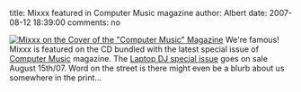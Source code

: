 title: Mixxx featured in Computer Music magazine
author: Albert
date: 2007-08-12 18:39:00
comments: no

[![Mixxx on the Cover of the "Computer Music" Magazine]({static}/images/news/CMUS24.cover.zoom.jpg)]({static}/images/news/CMUS24.cover.zoom.jpg)
We're famous! Mixxx is featured on the CD bundled with the latest special issue of [Computer Music](http://www.computermusic.co.uk) magazine.
The [Laptop DJ special issue](http://www.computermusic.co.uk/page/computermusic?entry=computer_music_special_laptop_dj) goes on sale August 15th/07.
Word on the street is there might even be a blurb about us somewhere in the print...
